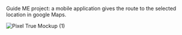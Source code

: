 Guide ME project: a mobile application gives the route to the selected location in google Maps.

![Pixel True Mockup (1)](https://github.com/hasanMohamed99/flutter-maps/assets/122566600/ce0bef9e-9a53-4c5e-81df-f5fe867f462b)
